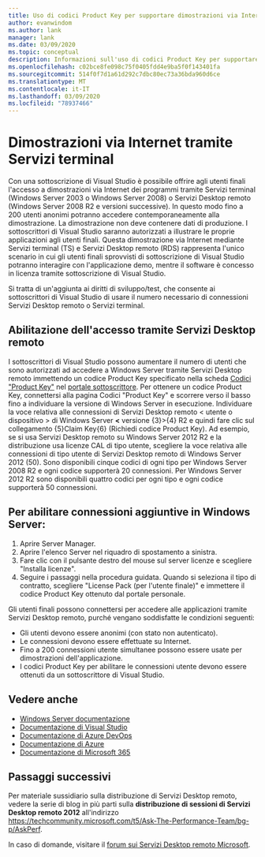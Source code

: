 ```yaml
---
title: Uso di codici Product Key per supportare dimostrazioni via Internet tramite Servizi terminal | Microsoft Docs
author: evanwindom
ms.author: lank
manager: lank
ms.date: 03/09/2020
ms.topic: conceptual
description: Informazioni sull'uso di codici Product Key per supportare dimostrazioni via Internet tramite Servizi terminal e abilitare l'accesso tramite Servizi Desktop remoto
ms.openlocfilehash: c02bce8fe098c75f0405fdd4e9ba5f0f143401fa
ms.sourcegitcommit: 514f0f7d1a61d292c7dbc80ec73a36bda960d6ce
ms.translationtype: MT
ms.contentlocale: it-IT
ms.lasthandoff: 03/09/2020
ms.locfileid: "78937466"
---
```

# <a name="internet-demonstrations-via-terminal-services"></a>Dimostrazioni via Internet tramite Servizi terminal
Con una sottoscrizione di Visual Studio è possibile offrire agli utenti finali l'accesso a dimostrazioni via Internet dei programmi tramite Servizi terminal (Windows Server 2003 o Windows Server 2008) o Servizi Desktop remoto (Windows Server 2008 R2 e versioni successive). In questo modo fino a 200 utenti anonimi potranno accedere contemporaneamente alla dimostrazione. La dimostrazione non deve contenere dati di produzione. I sottoscrittori di Visual Studio saranno autorizzati a illustrare le proprie applicazioni agli utenti finali. Questa dimostrazione via Internet mediante Servizi terminal (TS) e Servizi Desktop remoto (RDS) rappresenta l'unico scenario in cui gli utenti finali sprovvisti di sottoscrizione di Visual Studio potranno interagire con l'applicazione demo, mentre il software è concesso in licenza tramite sottoscrizione di Visual Studio.

Si tratta di un'aggiunta ai diritti di sviluppo/test, che consente ai sottoscrittori di Visual Studio di usare il numero necessario di connessioni Servizi Desktop remoto o Servizi terminal.

## <a name="enabling-rds-access"></a>Abilitazione dell'accesso tramite Servizi Desktop remoto
I sottoscrittori di Visual Studio possono aumentare il numero di utenti che sono autorizzati ad accedere a Windows Server tramite Servizi Desktop remoto immettendo un codice Product Key specificato nella scheda [Codici "Product Key"](https://my.visualstudio.com/productkeys?wt.mc_id=o~msft~docs) nel [portale sottoscrittore](https://my.visualstudio.com?wt.mc_id=o~msft~docs). Per ottenere un codice Product Key, connettersi alla pagina Codici "Product Key" e scorrere verso il basso fino a individuare la versione di Windows Server in esecuzione. Individuare la voce relativa alle connessioni di Servizi Desktop remoto < utente o dispositivo > di Windows Server **<** versione {3}>{4} R2 e quindi fare clic sul collegamento {5}Claim Key{6} (Richiedi codice Product Key). Ad esempio, se si usa Servizi Desktop remoto su Windows Server 2012 R2 e la distribuzione usa licenze CAL di tipo utente, scegliere la voce relativa alle connessioni di tipo utente di Servizi Desktop remoto di Windows Server 2012 (50).
Sono disponibili cinque codici di ogni tipo per Windows Server 2008 R2 e ogni codice supporterà 20 connessioni. Per Windows Server 2012 R2 sono disponibili quattro codici per ogni tipo e ogni codice supporterà 50 connessioni.

## <a name="to-enable-additional-connections-in-windows-server"></a>Per abilitare connessioni aggiuntive in Windows Server:
1. Aprire Server Manager.
2. Aprire l'elenco Server nel riquadro di spostamento a sinistra.
3. Fare clic con il pulsante destro del mouse sul server licenze e scegliere "Installa licenze".
4. Seguire i passaggi nella procedura guidata.  Quando si seleziona il tipo di contratto, scegliere "License Pack (per l'utente finale)" e immettere il codice Product Key ottenuto dal portale personale.

Gli utenti finali possono connettersi per accedere alle applicazioni tramite Servizi Desktop remoto, purché vengano soddisfatte le condizioni seguenti:
- Gli utenti devono essere anonimi (con stato non autenticato).
- Le connessioni devono essere effettuate su Internet.
- Fino a 200 connessioni utente simultanee possono essere usate per dimostrazioni dell'applicazione.
- I codici Product Key per abilitare le connessioni utente devono essere ottenuti da un sottoscrittore di Visual Studio.

## <a name="see-also"></a>Vedere anche
- [Windows Server documentazione](https://docs.microsoft.com/windows-server/)
- [Documentazione di Visual Studio](https://docs.microsoft.com/visualstudio/)
- [Documentazione di Azure DevOps](https://docs.microsoft.com/azure/devops/)
- [Documentazione di Azure](https://docs.microsoft.com/azure/)
- [Documentazione di Microsoft 365](https://docs.microsoft.com/microsoft-365/)

## <a name="next-steps"></a>Passaggi successivi
Per materiale sussidiario sulla distribuzione di Servizi Desktop remoto, vedere la serie di blog in più parti sulla **distribuzione di sessioni di Servizi Desktop remoto 2012** all'indirizzo https://techcommunity.microsoft.com/t5/Ask-The-Performance-Team/bg-p/AskPerf. 

In caso di domande, visitare il [forum sui Servizi Desktop remoto Microsoft](https://social.technet.microsoft.com/Forums/windowsserver/home?forum=winserverTS).
